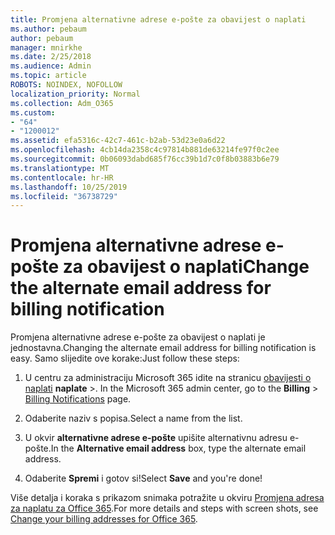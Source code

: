 ```yaml
---
title: Promjena alternativne adrese e-pošte za obavijest o naplati
ms.author: pebaum
author: pebaum
manager: mnirkhe
ms.date: 2/25/2018
ms.audience: Admin
ms.topic: article
ROBOTS: NOINDEX, NOFOLLOW
localization_priority: Normal
ms.collection: Adm_O365
ms.custom:
- "64"
- "1200012"
ms.assetid: efa5316c-42c7-461c-b2ab-53d23e0a6d22
ms.openlocfilehash: 4cb14da2358c4c97814b881de63214fe97f0c2ee
ms.sourcegitcommit: 0b06093dabd685f76cc39b1d7c0f8b03883b6e79
ms.translationtype: MT
ms.contentlocale: hr-HR
ms.lasthandoff: 10/25/2019
ms.locfileid: "36738729"
---
```

# <a name="change-the-alternate-email-address-for-billing-notification"></a><span data-ttu-id="16aad-102">Promjena alternativne adrese e-pošte za obavijest o naplati</span><span class="sxs-lookup"><span data-stu-id="16aad-102">Change the alternate email address for billing notification</span></span>

<span data-ttu-id="16aad-103">Promjena alternativne adrese e-pošte za obavijest o naplati je jednostavna.</span><span class="sxs-lookup"><span data-stu-id="16aad-103">Changing the alternate email address for billing notification is easy.</span></span> <span data-ttu-id="16aad-104">Samo slijedite ove korake:</span><span class="sxs-lookup"><span data-stu-id="16aad-104">Just follow these steps:</span></span>
  
1. <span data-ttu-id="16aad-105">U centru za administraciju Microsoft 365 idite na stranicu [obavijesti o naplati](https://go.microsoft.com/fwlink/p/?linkid=853212) **naplate** \>.  </span><span class="sxs-lookup"><span data-stu-id="16aad-105">In the Microsoft 365 admin center, go to the **Billing** \>  [Billing Notifications](https://go.microsoft.com/fwlink/p/?linkid=853212) page.</span></span>

2. <span data-ttu-id="16aad-106">Odaberite naziv s popisa.</span><span class="sxs-lookup"><span data-stu-id="16aad-106">Select a name from the list.</span></span>

3. <span data-ttu-id="16aad-107">U okvir **alternativne adrese e-pošte** upišite alternativnu adresu e-pošte.</span><span class="sxs-lookup"><span data-stu-id="16aad-107">In the **Alternative email address** box, type the alternate email address.</span></span>

4. <span data-ttu-id="16aad-108">Odaberite **Spremi** i gotov si!</span><span class="sxs-lookup"><span data-stu-id="16aad-108">Select **Save** and you're done!</span></span>

<span data-ttu-id="16aad-109">Više detalja i koraka s prikazom snimaka potražite u okviru [Promjena adresa za naplatu za Office 365](https://docs.microsoft.com/office365/admin/subscriptions-and-billing/change-your-billing-addresses).</span><span class="sxs-lookup"><span data-stu-id="16aad-109">For more details and steps with screen shots, see [Change your billing addresses for Office 365](https://docs.microsoft.com/office365/admin/subscriptions-and-billing/change-your-billing-addresses).</span></span>
  